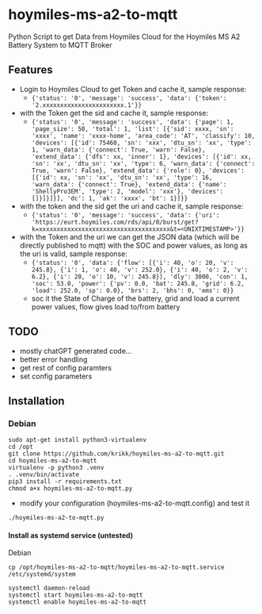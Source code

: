 # hoymiles-ms-a2-to-mqtt
Python Script to get Data from Hoymiles Cloud for the Hoymiles MS A2 Battery System to MQTT Broker

## Features
- Login to Hoymiles Cloud to get Token and cache it, sample response:
  - ```{'status': '0', 'message': 'success', 'data': {'token': '2.xxxxxxxxxxxxxxxxxxxxxxx.1'}}```
- with the Token get the sid and cache it, sample response:
  - ```{'status': '0', 'message': 'success', 'data': {'page': 1, 'page_size': 50, 'total': 1, 'list': [{'sid': xxxx, 'sn': 'xxxx', 'name': 'xxxx-home', 'area_code': 'AT', 'classify': 10, 'devices': [{'id': 75460, 'sn': 'xxx', 'dtu_sn': 'xx', 'type': 1, 'warn_data': {'connect': True, 'warn': False}, 'extend_data': {'dfs': xx, 'inner': 1}, 'devices': [{'id': xx, 'sn': 'xx', 'dtu_sn': 'xx', 'type': 6, 'warn_data': {'connect': True, 'warn': False}, 'extend_data': {'role': 0}, 'devices': [{'id': xx, 'sn': 'xx', 'dtu_sn': 'xx', 'type': 16, 'warn_data': {'connect': True}, 'extend_data': {'name': 'ShellyPro3EM', 'type': 2, 'model': 'xxx'}, 'devices': []}]}]}], 'dc': 1, 'ak': 'xxxx', 'bt': 1}]}}```
- with  the token and the sid get the uri and cache it, sample response:
  - ```{'status': '0', 'message': 'success', 'data': {'uri': 'https://eurt.hoymiles.com/rds/api/0/burst/get?k=xxxxxxxxxxxxxxxxxxxxxxxxxxxxxxxxxxxxx&t=<UNIXTIMESTAMP>'}}```
- with the Token and the uri we can get the JSON data (which will be directly published to mqtt) with the SOC and power values, as long as the uri is valid, sample response:
  - ```{'status': '0', 'data': {'flow': [{'i': 40, 'o': 20, 'v': 245.8}, {'i': 1, 'o': 40, 'v': 252.0}, {'i': 40, 'o': 2, 'v': 6.2}, {'i': 20, 'o': 10, 'v': 245.8}], 'dly': 3000, 'con': 1, 'soc': 53.0, 'power': {'pv': 0.0, 'bat': 245.8, 'grid': 6.2, 'load': 252.0, 'sp': 0.0}, 'brs': 2, 'bhs': 0, 'ems': 0}}```
  - soc it the State of Charge of the battery, grid and load a current power values, flow gives load to/from battery

## TODO
- mostly chatGPT generated code...
- better error handling
- get rest of config paramters
- set config parameters

## Installation

### Debian

```shell
sudo apt-get install python3-virtualenv
cd /opt
git clone https://github.com/krikk/hoymiles-ms-a2-to-mqtt.git
cd hoymiles-ms-a2-to-mqtt
virtualenv -p python3 .venv
. .venv/bin/activate
pip3 install -r requirements.txt
chmod a+x hoymiles-ms-a2-to-mqtt.py
```


* modify your configuration (hoymiles-ms-a2-to-mqtt.config) and test it
```
./hoymiles-ms-a2-to-mqtt.py
```

#### Install as systemd service (untested)
Debian
```
cp /opt/hoymiles-ms-a2-to-mqtt/hoymiles-ms-a2-to-mqtt.service /etc/systemd/system
```


```
systemctl daemon-reload
systemctl start hoymiles-ms-a2-to-mqtt
systemctl enable hoymiles-ms-a2-to-mqtt
```

